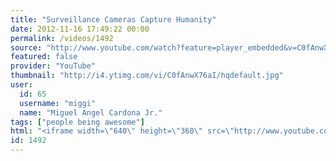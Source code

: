 ```yaml
---
title: "Surveillance Cameras Capture Humanity"
date: 2012-11-16 17:49:22 00:00
permalink: /videos/1492
source: "http://www.youtube.com/watch?feature=player_embedded&v=C0fAnwX76aI"
featured: false
provider: "YouTube"
thumbnail: "http://i4.ytimg.com/vi/C0fAnwX76aI/hqdefault.jpg"
user:
  id: 65
  username: "miggi"
  name: "Miguel Angel Cardona Jr."
tags: ["people being awesome"]
html: "<iframe width=\"640\" height=\"360\" src=\"http://www.youtube.com/embed/C0fAnwX76aI?wmode=transparent&fs=1&feature=oembed\" frameborder=\"0\" allowfullscreen></iframe>"
id: 1492
---
```


